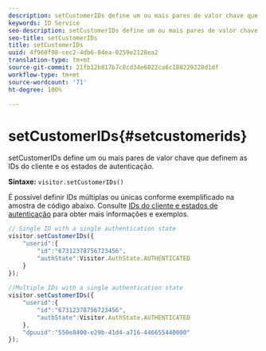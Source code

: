 ```yaml
---
description: setCustomerIDs define um ou mais pares de valor chave que definem as IDs do cliente e os estados de autenticação.
keywords: ID Service
seo-description: setCustomerIDs define um ou mais pares de valor chave que definem as IDs do cliente e os estados de autenticação.
seo-title: setCustomerIDs
title: setCustomerIDs
uuid: 4f960f98-cec2-4db6-84ea-0259e2128ea2
translation-type: tm+mt
source-git-commit: 21fb12b817b7c8cd34e6022ca6c188229228d1df
workflow-type: tm+mt
source-wordcount: '71'
ht-degree: 100%

---
```



# setCustomerIDs{#setcustomerids}

setCustomerIDs define um ou mais pares de valor chave que definem as IDs do cliente e os estados de autenticação.

**Sintaxe:** `visitor.setCustomerIDs()`

É possível definir IDs múltiplas ou únicas conforme exemplificado na amostra de código abaixo. Consulte [IDs do cliente e estados de autenticação](../../reference/authenticated-state.md) para obter mais informações e exemplos.

```js
// Single ID with a single authentication state 
visitor.setCustomerIDs({ 
    "userid":{ 
        "id":"67312378756723456", 
        "authState":Visitor.AuthState.AUTHENTICATED 
    } 
}); 
 
//Multiple IDs with a single authentication state 
visitor.setCustomerIDs({ 
    "userid":{ 
        "id":"67312378756723456", 
        "authState":Visitor.AuthState.AUTHENTICATED 
    }, 
    "dpuuid":"550e8400-e29b-41d4-a716-446655440000" 
});
```

